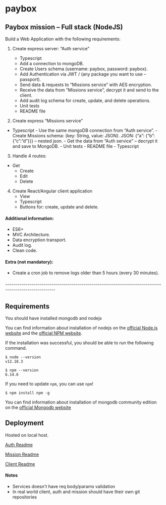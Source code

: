 # paybox

## Paybox mission – Full stack (NodeJS)

Build a Web Application with the following requirements:

1. Create express server: “Auth service”

   - Typescript
   - Add a connection to mongoDB.
   - Create Users schema (username: paybox, password: paybox).
   - Add Authentication via JWT / (any package you want to use – passport).
   - Send data & requests to “Missions service” with AES encryption.
   - Receive the data from “Missions service”, decrypt it and send to the client.
   - Add audit log schema for create, update, and delete operations.
   - Unit tests
   - README file

2. Create express “Missions service”

- Typescript - Use the same mongoDB connection from “Auth service”. - Create Missions schema: {key: String, value: JSON}.
  JSON: {“a”: {“b”: {“c”:”d”}}} – nested json. - Get the data from “Auth service” – decrypt it and save to MongoDB. - Unit tests - README file - Typescript

3. Handle 4 routes:

- Get
  - Create
  - Edit
  - Delete

4. Create React/Angular client application
   - View
   - Typescript
   - Buttons for: create, update and delete.

#### Additional information:

- ES6+
- MVC Architecture.
- Data encryption transport.
- Audit log.
- Clean code.

#### Extra (not mandatory):

- Create a cron job to remove logs older than 5 hours (every 30 minutes).

###### -------------------------------------------------------------------------------------------------------

## Requirements

You should have installed mongodb and nodejs

You can find information about installation of nodejs on the [official Node.js website](https://nodejs.org/) and the [official NPM website](https://npmjs.org/).

If the installation was successful, you should be able to run the following command.

    $ node --version
    v12.18.3

    $ npm --version
    6.14.6

If you need to update `npm`, you can use `npm`!

    $ npm install npm -g

You can find information about installation of mongodb community edition on the [official Mongodb website](https://docs.mongodb.com/manual/tutorial/install-mongodb-on-windows/)

## Deployment

Hosted on local host.

[Auth Readme](../paybox/auth/README.md)

[Mission Readme](../paybox/missions/README.md)

[Client Readme](/paybox/client/README.md)

#### Notes

- Services doesn't have req body/params validation
- In real world client, auth and mission should have their own git repositories

